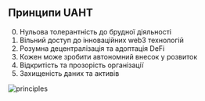 ## Принципи UAHT

0. Нульова толерантність до брудної діяльності
1. Вільний доступ до інноваційних web3 технологій
2. Розумна децентралізація та адоптація DeFi
3. Кожен може зробити автономний внесок у розвиток
4. Відкритість та прозорість організації
5. Захищеність даних та активів


![principles](https://github.com/starscrowding/UAHT/blob/dev/public/principles.png)
